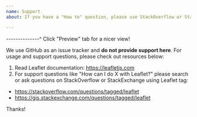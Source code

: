 ```yaml
---
name: Support
about: If you have a "How to" question, please use StackOverflow or StackExchange.

---
```


--------------^ Click "Preview" tab for a nicer view!

We use GitHub as an issue tracker and **do not provide support here**.
For usage and support questions, please check out resources below:

1. Read Leaflet documentation: https://leafletjs.com
2. For support questions like "How can I do X with Leaflet?" please search or ask questions on StackOverflow or StackExchange using Leaflet tag:
  - https://stackoverflow.com/questions/tagged/leaflet
  - https://gis.stackexchange.com/questions/tagged/leaflet

Thanks!
